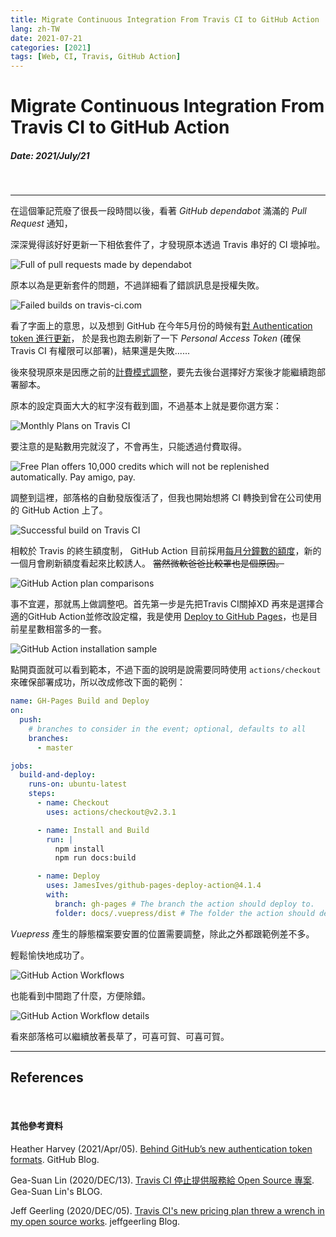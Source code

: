 ```yaml
---
title: Migrate Continuous Integration From Travis CI to GitHub Action
lang: zh-TW
date: 2021-07-21
categories: [2021]
tags: [Web, CI, Travis, GitHub Action]
---
```



# Migrate Continuous Integration From Travis CI to GitHub Action

##### Date: 2021/July/21

<br>

---

在這個筆記荒廢了很長一段時間以後，看著 *GitHub dependabot* 滿滿的 *Pull Request* 通知，

深深覺得該好好更新一下相依套件了，才發現原本透過 Travis 串好的 CI 壞掉啦。

![][img#01]

原本以為是更新套件的問題，不過詳細看了錯誤訊息是授權失敗。

![][img#02]

看了字面上的意思，以及想到 GitHub 在今年5月份的時候有[對 Authentication token 進行更新][ref#01]，
於是我也跑去刷新了一下 *Personal Access Token* (確保 Travis CI 有權限可以部署)，結果還是失敗......

後來發現原來是因應之前的[計費模式調整][ref#02]，要先去後台選擇好方案後才能繼續跑部署腳本。

原本的設定頁面大大的紅字沒有截到圖，不過基本上就是要你選方案：

![][img#03]

要注意的是點數用完就沒了，不會再生，只能透過付費取得。

![][img#04]

調整到這裡，部落格的自動發版復活了，但我也開始想將 CI 轉換到曾在公司使用的 GitHub Action 上了。

![][img#05]



相較於 Travis 的終生額度制， GitHub Action 目前採用[每月分鐘數的額度][ref#03]，新的一個月會刷新額度看起來比較誘人。 ~~當然微軟爸爸比較罩也是個原因。~~

![][img#06]

事不宜遲，那就馬上做調整吧。首先第一步是先把Travis CI關掉XD
再來是選擇合適的GitHub Action並修改設定檔，我是使用 [Deploy to GitHub Pages][ref#04]，也是目前星星數相當多的一套。

![][img#07]

點開頁面就可以看到範本，不過下面的說明是說需要同時使用 `actions/checkout` 來確保部署成功，所以改成修改下面的範例：

```yaml
name: GH-Pages Build and Deploy
on:
  push:
    # branches to consider in the event; optional, defaults to all
    branches:
      - master

jobs:
  build-and-deploy:
    runs-on: ubuntu-latest
    steps:
      - name: Checkout
        uses: actions/checkout@v2.3.1

      - name: Install and Build
        run: |
          npm install
          npm run docs:build

      - name: Deploy
        uses: JamesIves/github-pages-deploy-action@4.1.4
        with:
          branch: gh-pages # The branch the action should deploy to.
          folder: docs/.vuepress/dist # The folder the action should deploy.
```

*Vuepress* 產生的靜態檔案要安置的位置需要調整，除此之外都跟範例差不多。

輕鬆愉快地成功了。

![][img#08]

也能看到中間跑了什麼，方便除錯。

![][img#09]

看來部落格可以繼續放著長草了，可喜可賀、可喜可賀。

---


## References

[img#01]: /images/2021/july/b9e91ac7cb1c9baf46e78a81ad14e748303d13239b58b76ee71fb1de8db89563.png "Full of pull requests made by dependabot"

[img#02]: /images/2021/july/d3092969eb40e1a257c2717e26d3a01cc143ac727cf548334814d9e8c3711438.jpg "Failed builds on travis-ci.com"

[img#03]: /images/2021/july/d9ade7f64ff681cae9282cd0eb6c8dda0c69bd0133a0621faa5a5524f986f3ad.png "Monthly Plans on Travis CI"

[img#04]: /images/2021/july/5bc21b278a08ae2e9575816aa7f278f2215a698f0e57194471efc85588358bf2.png "Free Plan offers 10,000 credits which will not be replenished automatically. Pay amigo, pay."

[img#05]: /images/2021/july/359c3cb9301f2ccfcf6e3bdfc1c519f5b305fda39d6aedfc2b5c2673639f73f9.png "Successful build on Travis CI"

[img#06]: /images/2021/july/eee487c7cb18a105705ff7e1457eb79e91123f05f45bdf33f8937250fa962611.png "GitHub Action plan comparisons"

[img#07]: /images/2021/july/73e86106012312d69d4779183d4a4abda1ead172a0352936d9abbe9aa8371f2b.png "GitHub Action installation sample"

[img#08]: /images/2021/july/bc9bbd9325755da462af43415965e089919c7ab5019d2fd1f1c9354f0abd380e.png "GitHub Action Workflows"

[img#09]: /images/2021/july/9711e219ed00d33f8bebabdd5920222394bce8c5b2f3f4730e1ff57941f4ef38.png "GitHub Action Workflow details"



[ref#01]: https://github.blog/2021-04-05-behind-githubs-new-authentication-token-formats/ "Behind GitHub’s new authentication token formats"

[ref#02]: https://blog.travis-ci.com/2020-11-02-travis-ci-new-billing "The new pricing model for travis-ci.com"

[ref#03]: https://docs.github.com/en/billing/managing-billing-for-github-actions/about-billing-for-github-actions "About billing for GitHub Actions"

[ref#04]: https://github.com/marketplace/actions/deploy-to-github-pages "Deploy to GitHub Pages"


<br>

#### 其他參考資料

Heather Harvey (2021/Apr/05). [Behind GitHub’s new authentication token formats](https://github.blog/2021-04-05-behind-githubs-new-authentication-token-formats/). GitHub Blog.

Gea-Suan Lin (2020/DEC/13). [Travis CI 停止提供服務給 Open Source 專案](https://blog.gslin.org/archives/2020/12/13/9878/travis-ci-%E5%81%9C%E6%AD%A2%E6%8F%90%E4%BE%9B%E6%9C%8D%E5%8B%99%E7%B5%A6-open-source-%E5%B0%88%E6%A1%88/). Gea-Suan Lin's BLOG.

Jeff Geerling (2020/DEC/05). [Travis CI's new pricing plan threw a wrench in my open source works](https://www.jeffgeerling.com/blog/2020/travis-cis-new-pricing-plan-threw-wrench-my-open-source-works). jeffgeerling Blog.

